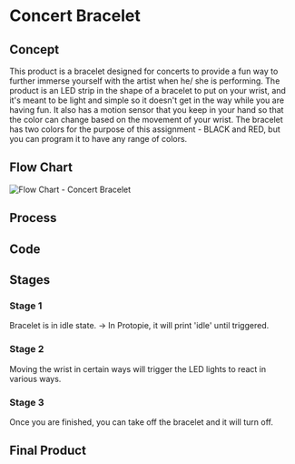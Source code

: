 # Concert Bracelet

## Concept
This product is a bracelet designed for concerts to provide a fun way to further immerse yourself with the artist when he/ she is performing. The product is an LED strip in the shape of a bracelet to put on your wrist, and it's meant to be light and simple so it doesn't get in the way while you are having fun. It also has a motion sensor that you keep in your hand so that the color can change based on the movement of your wrist. The bracelet has two colors for the purpose of this assignment - BLACK and RED, but you can program it to have any range of colors.

## Flow Chart

![Flow Chart - Concert Bracelet](https://github.com/user-attachments/assets/2a2403e8-5862-4787-a15e-c760785fb93f)

## Process


## Code




## Stages

### Stage 1 
Bracelet is in idle state. -> In Protopie, it will print 'idle' until triggered.

### Stage 2
Moving the wrist in certain ways will trigger the LED lights to react in various ways.

### Stage 3

Once you are finished, you can take off the bracelet and it will turn off.

## Final Product
